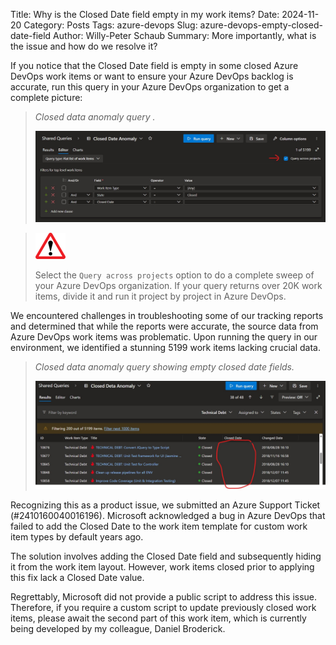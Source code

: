 Title: Why is the Closed Date field empty in my work items?
Date: 2024-11-20
Category: Posts 
Tags: azure-devops
Slug: azure-devops-empty-closed-date-field
Author: Willy-Peter Schaub
Summary: More importantly, what is the issue and how do we resolve it?

If you notice that the Closed Date field is empty in some closed Azure DevOps work items or want to ensure your Azure DevOps backlog is accurate, run this query in your Azure DevOps organization to get a complete picture: 

> _Closed data anomaly query ._
>
> ![query](../images/azure-devops-empty-closed-date-field-1.jpg)

> ![alert](../images/alert-tiny.png)
>
> Select the ```Query across projects``` option to do a complete sweep of your Azure DevOps organization. If your query returns over 20K work items, divide it and run it project by project in Azure DevOps.
>

We encountered challenges in troubleshooting some of our tracking reports and determined that while the reports were accurate, the source data from Azure DevOps work items was problematic. Upon running the query in our environment, we identified a stunning 5199 work items lacking crucial data.

> _Closed data anomaly query showing empty closed date fields._
>
> ![query result](../images/azure-devops-empty-closed-date-field-2.jpg)

Recognizing this as a product issue, we submitted an Azure Support Ticket (#2410160040016196). Microsoft acknowledged a bug in Azure DevOps that failed to add the Closed Date to the work item template for custom work item types by default years ago. 

The solution involves adding the Closed Date field and subsequently hiding it from the work item layout. However, work items closed prior to applying this fix lack a Closed Date value.

Regrettably, Microsoft did not provide a public script to address this issue. Therefore, if you require a custom script to update previously closed work items, please await the second part of this work item, which is currently being developed by my colleague, Daniel Broderick.

